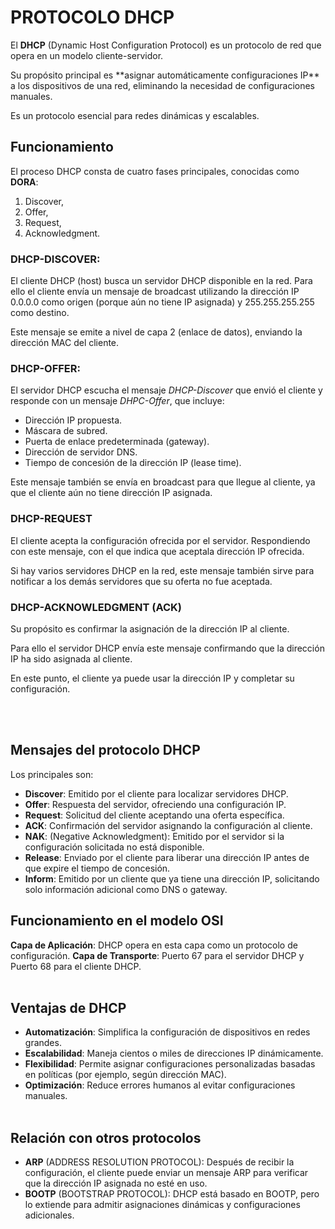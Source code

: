 # PROTOCOLO DHCP

El **DHCP** (Dynamic Host Configuration Protocol) es un protocolo de red que opera en un modelo cliente-servidor. 

<div class="custom-quote">Su propósito principal es **asignar automáticamente configuraciones IP** a los dispositivos de una red, eliminando la necesidad de configuraciones manuales.</div>

Es un protocolo esencial para redes dinámicas y escalables.


## Funcionamiento

El proceso DHCP consta de cuatro fases principales, conocidas como **DORA**:

1. Discover, 
2. Offer,
3. Request,
4. Acknowledgment.


### DHCP-DISCOVER:

El cliente DHCP (host) busca un servidor DHCP disponible en la red. Para ello el cliente envía un mensaje de broadcast utilizando la dirección IP 0.0.0.0 como origen (porque aún no tiene IP asignada) y 255.255.255.255 como destino.

Este mensaje se emite a nivel de capa 2 (enlace de datos), enviando la dirección MAC del cliente.
 
### DHCP-OFFER:

El servidor DHCP escucha el mensaje *DHCP-Discover* que envió el cliente y responde con un mensaje *DHPC-Offer*, que incluye:

- Dirección IP propuesta.
- Máscara de subred.
- Puerta de enlace predeterminada (gateway).
- Dirección de servidor DNS.
- Tiempo de concesión de la dirección IP (lease time).


Este mensaje también se envía en broadcast para que llegue al cliente, ya que el cliente aún no tiene dirección IP asignada.


### DHCP-REQUEST

El cliente acepta la configuración ofrecida por el servidor. Respondiendo con este mensaje, con el que indica que aceptala dirección IP ofrecida.

Si hay varios servidores DHCP en la red, este mensaje también sirve para notificar a los demás servidores que su oferta no fue aceptada.
 

### DHCP-ACKNOWLEDGMENT (ACK)

Su propósito es confirmar la asignación de la dirección IP al cliente.

Para ello el servidor DHCP envía este mensaje confirmando que la dirección IP ha sido asignada al cliente.

En este punto, el cliente ya puede usar la dirección IP y completar su configuración.

<br><br>

## Mensajes del protocolo DHCP

Los principales son:

- **Discover**: Emitido por el cliente para localizar servidores DHCP.
- **Offer**: Respuesta del servidor, ofreciendo una configuración IP.
- **Request**: Solicitud del cliente aceptando una oferta específica.
- **ACK**: Confirmación del servidor asignando la configuración al cliente.
- **NAK**: (Negative Acknowledgment): Emitido por el servidor si la configuración solicitada no está disponible.
- **Release**: Enviado por el cliente para liberar una dirección IP antes de que expire el tiempo de concesión.
- **Inform**: Emitido por un cliente que ya tiene una dirección IP, solicitando solo información adicional como DNS o gateway.
 

## Funcionamiento en el modelo OSI

**Capa de Aplicación**: DHCP opera en esta capa como un protocolo de configuración.
**Capa de Transporte**: Puerto 67 para el servidor DHCP y Puerto 68 para el cliente DHCP.
<br><br>

## Ventajas de DHCP

- **Automatización**: Simplifica la configuración de dispositivos en redes grandes.
- **Escalabilidad**: Maneja cientos o miles de direcciones IP dinámicamente.
- **Flexibilidad**: Permite asignar configuraciones personalizadas basadas en políticas (por ejemplo, según dirección MAC).
- **Optimización**: Reduce errores humanos al evitar configuraciones manuales.
<br><br>

## Relación con otros protocolos

- **ARP** (ADDRESS RESOLUTION PROTOCOL): Después de recibir la configuración, el cliente puede enviar un mensaje ARP para verificar que la dirección IP asignada no esté en uso.
- **BOOTP** (BOOTSTRAP PROTOCOL): DHCP está basado en BOOTP, pero lo extiende para admitir asignaciones dinámicas y configuraciones adicionales.
